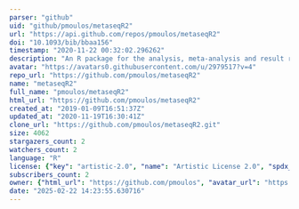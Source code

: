 ```yaml
---
parser: "github"
uid: "github/pmoulos/metaseqR2"
url: "https://api.github.com/repos/pmoulos/metaseqR2"
doi: "10.1093/bib/bbaa156"
timestamp: "2020-11-22 00:32:02.296262"
description: "An R package for the analysis, meta-analysis and result reporting of RNA-Seq gene expression data - Next Generation!"
avatar: "https://avatars0.githubusercontent.com/u/2979517?v=4"
repo_url: "https://github.com/pmoulos/metaseqR2"
name: "metaseqR2"
full_name: "pmoulos/metaseqR2"
html_url: "https://github.com/pmoulos/metaseqR2"
created_at: "2019-01-09T16:51:37Z"
updated_at: "2020-11-19T16:30:41Z"
clone_url: "https://github.com/pmoulos/metaseqR2.git"
size: 4062
stargazers_count: 2
watchers_count: 2
language: "R"
license: {"key": "artistic-2.0", "name": "Artistic License 2.0", "spdx_id": "Artistic-2.0", "url": "https://api.github.com/licenses/artistic-2.0", "node_id": "MDc6TGljZW5zZTM="}
subscribers_count: 2
owner: {"html_url": "https://github.com/pmoulos", "avatar_url": "https://avatars0.githubusercontent.com/u/2979517?v=4", "login": "pmoulos", "type": "User"}
date: "2025-02-22 14:23:55.630716"
---
```

